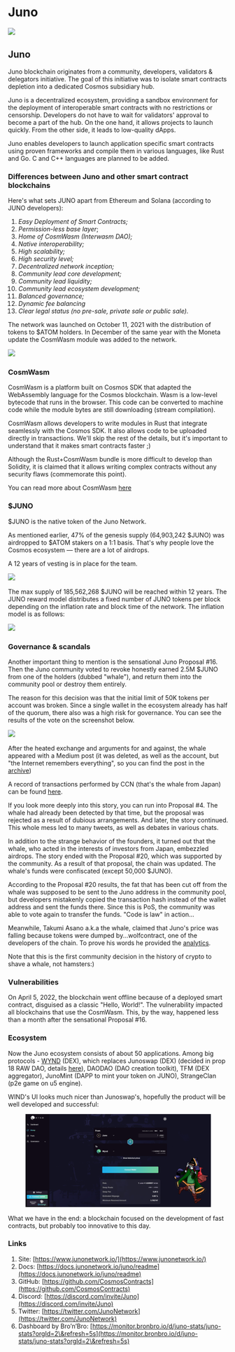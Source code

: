 # Juno

![](https://img4.teletype.in/files/f8/6c/f86cc85f-01a0-4568-a019-22c6435e9b1b.png)

## Juno <a href="#uler" id="uler"></a>

Juno blockchain originates from a community, developers, validators & delegators initiative. The goal of this initiative was to isolate smart contracts depletion into a dedicated Cosmos subsidiary hub.

Juno is a decentralized ecosystem, providing a sandbox environment for the deployment of interoperable smart contracts with no restrictions or censorship. Developers do not have to wait for validators' approval to become a part of the hub. On the one hand, it allows projects to launch quickly. From the other side, it leads to low-quality dApps.&#x20;

Juno enables developers to launch application specific smart contracts using proven frameworks and compile them in various languages, like Rust and Go. C and C++ languages are planned to be added.

### **Differences between Juno and other smart contract blockchains**

Here's what sets JUNO apart from Ethereum and Solana (according to JUNO developers):

1. _Easy Deployment of Smart Contracts;_
2. _Permission-less base layer_;
3. _Home of CosmWasm (Interwasm DAO);_
4. _Native interoperability;_
5. _High scalability;_
6. _High security level;_
7. _Decentralized network inception;_
8. _Community lead core development;_
9. _Community lead liquidity;_
10. _Community lead ecosystem development;_
11. _Balanced governance;_
12. _Dynamic fee balancing_
13. _Сlear legal status (no pre-sale, private sale or public sale)._

The network was launched on October 11, 2021 with the distribution of tokens to $ATOM holders. In December of the same year with the Moneta update the CosmWasm module was added to the network.

![](https://telegra.ph/file/edd1d4ad1a5af58ef5344.png)

### CosmWasm <a href="#cosmwasm" id="cosmwasm"></a>

CosmWasm is a platform built on Cosmos SDK that adapted the WebAssembly language for the Cosmos blockchain. Wasm is a low-level bytecode that runs in the browser. This code can be converted to machine code while the module bytes are still downloading (stream compilation).

CosmWasm allows developers to write modules in Rust that integrate seamlessly with the Cosmos SDK. It also allows code to be uploaded directly in transactions. We'll skip the rest of the details, but it's important to understand that it makes smart contracts faster ;)

Although the Rust+CosmWasm bundle is more difficult to develop than Solidity, it is claimed that it allows writing complex contracts without any security flaws (commemorate this point).&#x20;

You can read more about CosmWasm [here](https://docs.junonetwork.io/juno/home-of-cosmwasm.)

### $JUNO <a href="#token-juno" id="token-juno"></a>

$JUNO is the native token of the Juno Network.

As mentioned earlier, 47% of the genesis supply (64,903,242 $JUNO) was airdropped to $ATOM stakers on a 1:1 basis. That's why people love the Cosmos ecosystem — there are a lot of airdrops.&#x20;

A 12 years of vesting is in place for the team.&#x20;

![](https://telegra.ph/file/4f419f7d78451f7dc6292.png)

The max supply of 185,562,268 $JUNO will be reached within 12 years. The JUNO reward model distributes a fixed number of JUNO tokens per block depending on the inflation rate and block time of the network. The inflation model is as follows:

![](https://telegra.ph/file/4af0ab56dcdab1316ab4d.png)

### Governance & scandals <a href="#gavernans" id="gavernans"></a>

Another important thing to mention is the sensational Juno Proposal #16. Then the Juno community voted to revoke honestly earned 2.5M $JUNO from one of the holders (dubbed "whale"), and return them into the community pool or destroy them entirely.

The reason for this decision was that the initial limit of 50K tokens per account was broken. Since a single wallet in the ecosystem already has half of the quorum, there also was a high risk for governance. You can see the results of the vote on the screenshot below.

![](https://telegra.ph/file/b8a6d8d292416476384ab.png)

After the heated exchange and arguments for and against, the whale appeared with a Medium post (it was deleted, as well as the account, but "the Internet remembers everything", so you can find the post in the [archive](https://web.archive.org/web/20220313021752/https://medium.com/@WhaleJuno/our-statement-on-juno-prop-16-5a06b26e6cff))

A record of transactions performed by CCN (that's the whale from Japan) can be found [here](https://docs.google.com/spreadsheets/d/1McQE3Ot-QkAElou6\_Qs1TS9ZaCHeTVp0dYRAWZ7TOYM/edit#gid=0).

If you look more deeply into this story, you can run into Proposal #4. The whale had already been detected by that time, but the proposal was rejected as a result of dubious arrangements. And later, the story continued. This whole mess led to many tweets, as well as debates in various chats.

In addition to the strange behavior of the founders, it turned out that the whale, who acted in the interests of investors from Japan, embezzled airdrops. The story ended with the Proposal #20, which was supported by the community. As a result of that proposal, the chain was updated. The whale's funds were confiscated (except 50,000 $JUNO).&#x20;

According to the Proposal #20 results, the fat that has been cut off from the whale was supposed to be sent to the Juno address in the community pool, but developers mistakenly copied the transaction hash instead of the wallet address and sent the funds there. Since this is PoS, the community was able to vote again to transfer the funds. "Code is law" in action…

Meanwhile, Takumi Asano a.k.a the whale, claimed that Juno's price was falling because tokens were dumped by...wolfcontract, one of the developers of the chain. To prove his words he provided the [analytics](https://docs.google.com/spreadsheets/d/1kQYL-lu3UNJqzLArhbTAFOpFjWm5Wa7-RStS-coMuys/edit).

Note that this is the first community decision in the history of crypto to shave a whale, not hamsters:)

### **Vulnerabilities**

On April 5, 2022, the blockchain went offline because of a deployed smart contract, disguised as a classic "Hello, World!". The vulnerability impacted all blockchains that use the CosmWasm. This, by the way, happened less than a month after the sensational Proposal #16.

### **Ecosystem**

Now the Juno ecosystem consists of about 50 applications. Among big protocols - [WYND](https://app.wynddao.com) (DEX), which replaces Junoswap (DEX) (decided in prop 18 RAW DAO, details [here](https://www.rawdao.zone/vote/18)), DAODAO (DAO creation toolkit), TFM (DEX aggregator), JunoMint (DAPP to mint your token on JUNO), StrangeClan (p2e game on u5 engine).

WIND's UI looks much nicer than Junoswap's, hopefully the product will be well developed and successful:

<figure><img src="../../.gitbook/assets/image.png" alt=""><figcaption></figcaption></figure>

What we have in the end: a blockchain focused on the development of fast contracts, but probably too innovative to this day.

### Links <a href="#ssylki" id="ssylki"></a>

1. Site: [https://www.junonetwork.io/](https://www.junonetwork.io/)
2. Docs: [https://docs.junonetwork.io/juno/readme](https://docs.junonetwork.io/juno/readme)
3. GitHub: [https://github.com/CosmosContracts](https://github.com/CosmosContracts)
4. Discord: [https://discord.com/invite/Juno](https://discord.com/invite/Juno)
5. Twitter: [https://twitter.com/JunoNetwork](https://twitter.com/JunoNetwork)
6. Dashboard by Bro’n’Bro: [https://monitor.bronbro.io/d/juno-stats/juno-stats?orgId=2\&refresh=5s](https://monitor.bronbro.io/d/juno-stats/juno-stats?orgId=2\&refresh=5s)
